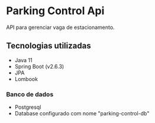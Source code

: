 # Parking Control Api
API para gerenciar vaga de estacionamento.

## Tecnologias utilizadas
- Java 11
- Spring Boot (v2.6.3)
- JPA
- Lombook

### Banco de dados
- Postgresql
- Database configurado com nome "parking-control-db"
